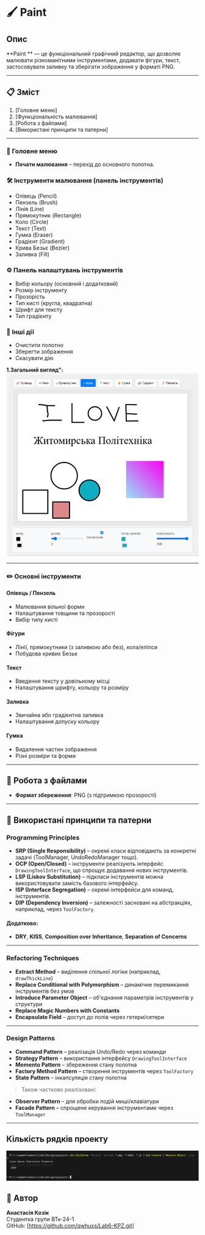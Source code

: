 # 🖌️ Paint 

## Опис
**Paint ** — це функціональний графічний редактор, що дозволяє малювати різноманітними інструментами, додавати фігури, текст, застосовувати заливку та зберігати зображення у форматі PNG.

---

## 📋 Зміст
1. [Головне меню]
2. [Функціональність малювання]
3. [Робота з файлами]
4. [Використані принципи та патерни]

---

### 🎨 Головне меню
- **Почати малювання** – перехід до основного полотна.

### 🛠️ Інструменти малювання (панель інструментів)
- Олівець (Pencil)  
- Пензель (Brush)  
- Лінія (Line)  
- Прямокутник (Rectangle)  
- Коло (Circle)  
- Текст (Text)  
- Гумка (Eraser)  
- Градієнт (Gradient)  
- Крива Безьє (Bezier)  
- Заливка (Fill)  

### ⚙️ Панель налаштувань інструментів
- Вибір кольору (основний і додатковий)  
- Розмір інструменту  
- Прозорість  
- Тип кисті (кругла, квадратна)  
- Шрифт для тексту  
- Тип градієнту  

### 🔘 Інші дії
- Очистити полотно  
- Зберегти зображення  
- Скасувати дію  


**1.Загальний вигляд":**
![General view](screenshots/foto1.png)

---

### ✏️ Основні інструменти

#### Олівець / Пензель
- Малювання вільної форми
- Налаштування товщини та прозорості
- Вибір типу кисті

#### Фігури
- Лінії, прямокутники (з заливкою або без), кола/еліпси
- Побудова кривих Безьє

#### Текст
- Введення тексту у довільному місці
- Налаштування шрифту, кольору та розміру

#### Заливка
- Звичайна або градієнтна заливка
- Налаштування допуску кольору

#### Гумка
- Видалення частин зображення
- Різні розміри та форми

---

## 📁 Робота з файлами
- **Формат збереження**: PNG (з підтримкою прозорості)

---

## 🧠 Використані принципи та патерни

### Programming Principles
- **SRP (Single Responsibility)** – окремі класи відповідають за конкретні задачі (ToolManager, UndoRedoManager тощо).
- **OCP (Open/Closed)** – інструменти реалізують інтерфейс `DrawingToolInterface`, що спрощує додавання нових інструментів.
- **LSP (Liskov Substitution)** – підкласи інструментів можна використовувати замість базового інтерфейсу.
- **ISP (Interface Segregation)** – окремі інтерфейси для команд, інструментів.
- **DIP (Dependency Inversion)** – залежності засновані на абстракціях, наприклад, через `ToolFactory`.

#### Додатково:
- **DRY**, **KISS**, **Composition over Inheritance**, **Separation of Concerns**

---

### Refactoring Techniques
- **Extract Method** – виділення спільної логіки (наприклад, `drawThickLine`)
- **Replace Conditional with Polymorphism** – динамічне перемикання інструментів без умов
- **Introduce Parameter Object** – об'єднання параметрів інструментів у структури
- **Replace Magic Numbers with Constants**
- **Encapsulate Field** – доступ до полів через гетери/сетери

---

### Design Patterns
- **Command Pattern** – реалізація Undo/Redo через команди
- **Strategy Pattern** – використання інтерфейсу `DrawingToolInterface`
- **Memento Pattern** – збереження стану полотна
- **Factory Method Pattern** – створення інструментів через `ToolFactory`
- **State Pattern** – інкапсуляція стану полотна

> Також частково реалізовані:
- **Observer Pattern** – для обробки подій миші/клавіатури
- **Facade Pattern** – спрощене керування інструментами через `ToolManager`

---

## Кількість рядків проекту
![Number of rows](screenshots/foto2.png)

## 📌 Автор
**Анастасія Козік**  
Студентка групи ВТк-24-1  
GitHub: [https://github.com/qwhuxs/Lab6-KPZ.git]
